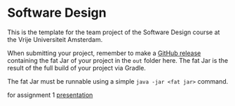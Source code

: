 # Software Design 
This is the template for the team project of the Software Design course at the Vrije Universiteit Amsterdam. 

When submitting your project, remember to make a [GitHub release](https://docs.github.com/en/repositories/releasing-projects-on-github/managing-releases-in-a-repository) containing the fat Jar of your project in the `out` folder here. The fat Jar is the result of the full build of your project via Gradle.

The fat Jar must be runnable using a simple `java -jar <fat jar>` command.

for assignment 1 [presentation](https://docs.google.com/presentation/d/1WPon7IJvifMRLqSP--bVlCwAkMLeH5yF/edit#slide=id.g268e070e45b_2_17)
